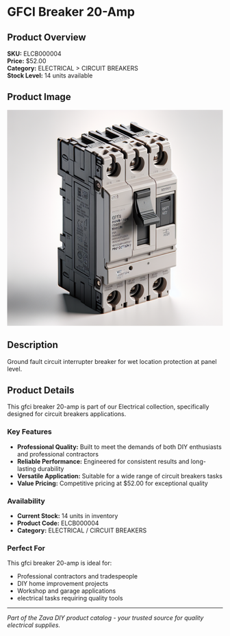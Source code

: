 # GFCI Breaker 20-Amp

## Product Overview

**SKU:** ELCB000004  
**Price:** $52.00  
**Category:** ELECTRICAL > CIRCUIT BREAKERS  
**Stock Level:** 14 units available  

## Product Image

![GFCI Breaker 20-Amp](https://raw.githubusercontent.com/microsoft/ai-tour-26-zava-diy-dataset-plus-mcp/refs/heads/main/images/electrical_circuit_breakers_gfci_breaker_20_amp_20250620_205822.png)

## Description

Ground fault circuit interrupter breaker for wet location protection at panel level.

## Product Details

This gfci breaker 20-amp is part of our Electrical collection, specifically designed for circuit breakers applications. 

### Key Features

- **Professional Quality:** Built to meet the demands of both DIY enthusiasts and professional contractors
- **Reliable Performance:** Engineered for consistent results and long-lasting durability
- **Versatile Application:** Suitable for a wide range of circuit breakers tasks
- **Value Pricing:** Competitive pricing at $52.00 for exceptional quality

### Availability

- **Current Stock:** 14 units in inventory
- **Product Code:** ELCB000004
- **Category:** ELECTRICAL / CIRCUIT BREAKERS

### Perfect For

This gfci breaker 20-amp is ideal for:
- Professional contractors and tradespeople
- DIY home improvement projects  
- Workshop and garage applications
- electrical tasks requiring quality tools

---

*Part of the Zava DIY product catalog - your trusted source for quality electrical supplies.*
